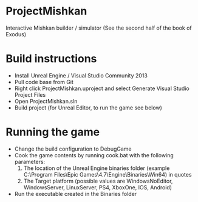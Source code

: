 # ProjectMishkan
Interactive Mishkan builder / simulator (See the second half of the book of Exodus)

# Build instructions
 - Install Unreal Engine / Visual Studio Community 2013
 - Pull code base from Git
 - Right click ProjectMishkan.uproject and select Generate Visual Studio Project Files
 - Open ProjectMishkan.sln
 - Build project (for Unreal Editor, to run the game see below)

# Running the game
 - Change the build configuration to DebugGame
 - Cook the game contents by running cook.bat with the following parameters:
   1) The location of the Unreal Engine binaries folder (example C:\Program Files\Epic Games\4.7\Engine\Binaries\Win64\) in quotes
   2) The Target platform (possible values are WindowsNoEditor, WindowsServer, LinuxServer, PS4, XboxOne, IOS, Android)
 - Run the executable created in the Binaries folder